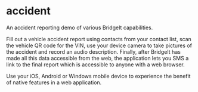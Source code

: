 accident
========

An accident reporting demo of various BridgeIt capabilities.

Fill out a vehicle accident report using contacts from your contact list, scan
the vehicle QR code for the VIN, use your device camera to take pictures of the
accident and record an audio description.  Finally, after BridgeIt has made all
this data accessible from the web, the application lets you SMS a link to the
final report which is accessible to anyone with a web browser.

Use your iOS, Android or Windows mobile device to experience the benefit of
native features in a web application.